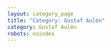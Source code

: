 ```yaml
---
layout: category_page
title: "Category: Gustaf Aulén"
category: Gustaf Aulén
robots: noindex
---
```

